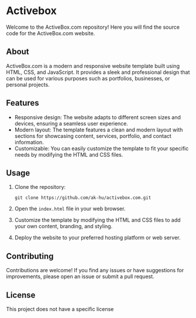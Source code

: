 # Activebox

Welcome to the ActiveBox.com repository! Here you will find the source code for the ActiveBox.com website.

## About

ActiveBox.com is a modern and responsive website template built using HTML, CSS, and JavaScript. It provides a sleek and professional design that can be used for various purposes such as portfolios, businesses, or personal projects.

## Features

- Responsive design: The website adapts to different screen sizes and devices, ensuring a seamless user experience.
- Modern layout: The template features a clean and modern layout with sections for showcasing content, services, portfolio, and contact information.
- Customizable: You can easily customize the template to fit your specific needs by modifying the HTML and CSS files.

## Usage

1. Clone the repository:

   `git clone https://github.com/ak-hu/activebox.com.git`

2. Open the `index.html` file in your web browser.

3. Customize the template by modifying the HTML and CSS files to add your own content, branding, and styling.

4. Deploy the website to your preferred hosting platform or web server.

## Contributing

Contributions are welcome! If you find any issues or have suggestions for improvements, please open an issue or submit a pull request.

## License

This project does not have a specific license
